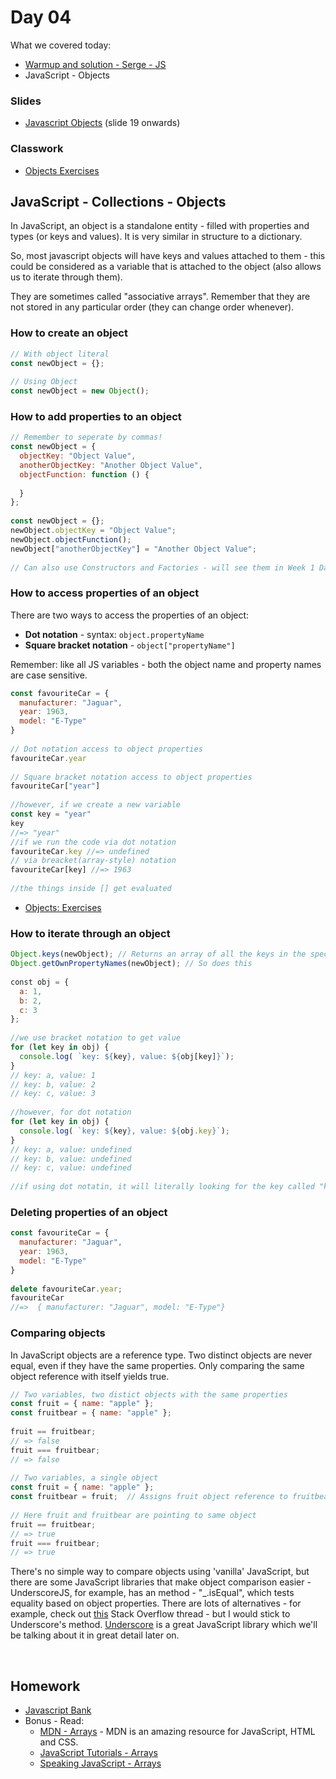 # Day 04

What we covered today:

* [​Warmup and solution - Serge - JS​​](https://github.com/liaa2/wdi30-homework/tree/master/warmups/week01/day03_raindrops)
* JavaScript - Objects

### Slides <a id="slides"></a>

* ​[Javascript Objects​](https://textchimp.github.io/wdi-29/week1/javascript-collections.pdf) \(slide 19 onwards\)

### Classwork <a id="classwork"></a>

* ​[Objects Exercises](https://github.com/wofockham/wdi-30/tree/master/01-javascript/js-loops)

## JavaScript - Collections - Objects <a id="javascript-collections-objects"></a>

In JavaScript, an object is a standalone entity - filled with properties and types \(or keys and values\). It is very similar in structure to a dictionary.

So, most javascript objects will have keys and values attached to them - this could be considered as a variable that is attached to the object \(also allows us to iterate through them\).

They are sometimes called "associative arrays". Remember that they are not stored in any particular order \(they can change order whenever\).

### How to create an object <a id="how-to-create-an-object"></a>

```javascript
// With object literal
const newObject = {};
​
​// Using Object
const newObject = new Object();
```

### How to add properties to an object <a id="how-to-add-properties-to-an-object"></a>

```javascript
// Remember to seperate by commas!
const newObject = {  
  objectKey: "Object Value",  
  anotherObjectKey: "Another Object Value",  
  objectFunction: function () {​ 
     
  }
};​
​
const newObject = {};
newObject.objectKey = "Object Value";
newObject.objectFunction();
newObject["anotherObjectKey"] = "Another Object Value";​
​
// Can also use Constructors and Factories - will see them in Week 1 Day 5 notes.
```

### How to access properties of an object <a id="how-to-access-properties-of-an-object"></a>

There are two ways to access the properties of an object:

* **Dot notation** - syntax: `object.propertyName`
* **Square bracket notation** - `object["propertyName"]`

Remember: like all JS variables - both the object name and property names are case sensitive.

```javascript
const favouriteCar = {  
  manufacturer: "Jaguar",  
  year: 1963,  
  model: "E-Type"
}​
​
// Dot notation access to object properties
favouriteCar.year​
​
// Square bracket notation access to object properties
favouriteCar["year"]
​
//however, if we create a new variable 
const key = "year"
key 
//=> "year"
//if we run the code via dot notation
favouriteCar.key //=> undefined
// via breacket(array-style) notation
favouriteCar[key] //=> 1963
​
//the things inside [] get evaluated
```

* ​[Objects: Exercises​](https://gist.github.com/wofockham/3ed2b7662e0e067d4e2a)

### How to iterate through an object <a id="how-to-iterate-through-an-object"></a>

```javascript
Object.keys(newObject); // Returns an array of all the keys in the specified object.
Object.getOwnPropertyNames(newObject); // So does this
​
​const obj = {  
  a: 1,  
  b: 2,  
  c: 3
};​
​
//we use bracket notation to get value
for (let key in obj) {  
  console.log( `key: ${key}, value: ${obj[key]}`);
}
// key: a, value: 1
// key: b, value: 2
// key: c, value: 3
​
//however, for dot notation
for (let key in obj) {  
  console.log( `key: ${key}, value: ${obj.key}`);
}
// key: a, value: undefined
// key: b, value: undefined
// key: c, value: undefined
​
//if using dot notatin, it will literally looking for the key called "key".
```

### Deleting properties of an object <a id="deleting-properties-of-an-object"></a>

```javascript
const favouriteCar = {  
  manufacturer: "Jaguar",  
  year: 1963,  
  model: "E-Type"
}​
​
delete favouriteCar.year;
favouriteCar
//=>  { manufacturer: "Jaguar", model: "E-Type"}​    
```

### Comparing objects <a id="comparing-objects"></a>

In JavaScript objects are a reference type. Two distinct objects are never equal, even if they have the same properties. Only comparing the same object reference with itself yields true.

```javascript
// Two variables, two distict objects with the same properties
const fruit = { name: "apple" };
const fruitbear = { name: "apple" };
​
​fruit == fruitbear;
// => false
fruit === fruitbear;
// => false​
​
// Two variables, a single object
const fruit = { name: "apple" };
const fruitbear = fruit;  // Assigns fruit object reference to fruitbear
​
​// Here fruit and fruitbear are pointing to same object
fruit == fruitbear;
// => true
fruit === fruitbear;
// => true
```

There's no simple way to compare objects using 'vanilla' JavaScript, but there are some JavaScript libraries that make object comparison easier - UnderscoreJS, for example, has an method - "\_.isEqual", which tests equality based on object properties. There are lots of alternatives - for example, check out [this](http://stackoverflow.com/questions/1068834/object-comparison-in-javascript) Stack Overflow thread - but I would stick to Underscore's method. [Underscore](http://underscorejs.org/) is a great JavaScript library which we'll be talking about it in great detail later on.

_​_

## Homework <a id="homework"></a>

* [​Javascript Bank​](https://gist.github.com/wofockham/dacf2da17c743afb2b17)
* Bonus - Read:
  * ​[MDN - Arrays](https://developer.mozilla.org/en-US/docs/Web/JavaScript/Reference/Global_Objects/Array) - MDN is an amazing resource for JavaScript, HTML and CSS.
  * ​[JavaScript Tutorials - Arrays](http://javascript.info/tutorial/array)​
  * ​[Speaking JavaScript - Arrays](http://speakingjs.com/es5/ch01.html#basic_arrays)​ 

